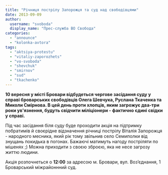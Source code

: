 ```yaml
---
title: "Річниця пострілу Запорожця та суд над свободівцями"
date: 2013-09-09
author: 
  username: "svoboda"
  display_name: "Прес-служба ВО Свобода"
categories: 
  - "announce"
  - "kolonka-avtora"
tags: 
  - "aktsiya-protestu"
  - "vitaliy-zaporozhets"
  - "vo-svoboda"
  - "shevchuk"
  - "smirnov"
  - "sud"
  - "tkachenko"
---
```


**10 вересня у місті Бровари відбудеться чергове засідання суду у справі броварських свободівців Олега Шевчука, Руслана Ткаченка та Миколи Смірнова. В цей день проти хлопців, яким загрожує два-три роки ув'язнення, будуть свідчити міліціонери - фактично єдині свідки у справі.**

Під час засідання біля суду буде проходити акція на підтримку побратимів й своєрідне відзначення річниці пострілу Віталія Запорожця - народного месника, який рік тому звільнив село Семиполки від знущань покидька в погонах. Бажаючі матимуть нагоду постріляти по мішенях ;) Можна приходити з своєю зброєю, яка не несе загрозу життю людини.

Акція розпочнеться о **12:00** за адресою м. Бровари, вул. Воз’єднання, 1 Броварський міжрайоннний суд.
